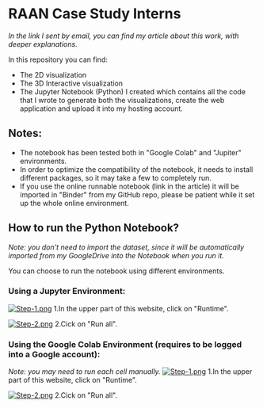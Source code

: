 # RAAN Case Study Interns

<i>In the link I sent by email, you can find my article about this work, with deeper explanations.</i>

In this repository you can find:
- The 2D visualization
- The 3D Interactive visualization
- The Jupyter Notebook (Python) I created which contains all the code that I wrote to generate both the visualizations, create the web application and upload it into my hosting account.

## Notes:
- The notebook has been tested both in "Google Colab" and "Jupiter" environments.
- In order to optimize the compatibility of the notebook, it needs to install different packages, so it may take a few to completely run.
- If you use the online runnable notebook (link in the article) it will be imported in "Binder" from my GitHub repo, please be patient while it set up the whole online environment.


## How to run the Python Notebook?
<i>Note:  you don't need to import the dataset, since it will be automatically imported from my GoogleDrive into the Notebook when you run it.</i>

You can choose to run the notebook using different environments.
### Using a Jupyter Environment:
[![Step-1.png](https://i.postimg.cc/9XKHP0hr/Step-1.png)](https://postimg.cc/MX7LqWXS)
1.In the upper part of this website, click on "Runtime".</br>


[![Step-2.png](https://i.postimg.cc/nLHyVQvw/Step-2.png)](https://postimg.cc/pm6GqrcD)
2.Cick on  "Run all".</br>



### Using the Google Colab Environment (requires to be logged into a Google account):
<i>Note: you may need to run each cell manually.</i>
[![Step-1.png](https://i.postimg.cc/2yVmkBff/Step-1.png)](https://postimg.cc/8fQxwc5y)
1.In the upper part of this website, click on "Runtime".</br>


[![Step-2.png](https://i.postimg.cc/G2pnKsts/Step-2.png)](https://postimg.cc/WDxybzM2)
2.Cick on  "Run all".</br>
